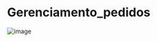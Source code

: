 # Gerenciamento_pedidos

![image](https://github.com/soaresy/Gerenciamento_pedidos/assets/144077766/41bc5ada-dfbb-4174-af5f-c56efeec9cfa)

